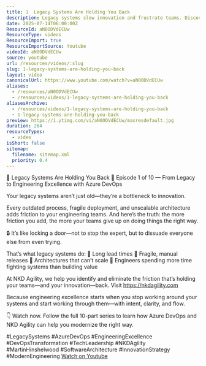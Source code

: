 ```yaml
---
title: 1  Legacy Systems Are Holding You Back
description: Legacy systems slow innovation and frustrate teams. Discover how to break free and achieve engineering excellence with Azure DevOps. Watch now!
date: 2025-07-14T06:00:00Z
ResourceId: aN0ODVdECUw
ResourceType: videos
ResourceImport: true
ResourceImportSource: Youtube
videoId: aN0ODVdECUw
source: youtube
url: /resources/videos/:slug
slug: 1-legacy-systems-are-holding-you-back
layout: video
canonicalUrl: https://www.youtube.com/watch?v=aN0ODVdECUw
aliases:
  - /resources/aN0ODVdECUw
  - /resources/videos/1-legacy-systems-are-holding-you-back
aliasesArchive:
  - /resources/videos/1-legacy-systems-are-holding-you-back
  - 1-legacy-systems-are-holding-you-back
preview: https://i.ytimg.com/vi/aN0ODVdECUw/maxresdefault.jpg
duration: 264
resourceTypes:
  - video
isShort: false
sitemap:
  filename: sitemap.xml
  priority: 0.4
---
```


🛑 Legacy Systems Are Holding You Back
🎥 Episode 1 of 10 — From Legacy to Engineering Excellence with Azure DevOps

Your legacy systems aren’t just old—they’re a bottleneck to innovation.

Every outdated process, fragile deployment, and unscalable architecture adds friction to your engineering teams.
And here’s the truth: the more friction you add, the more your teams give up on doing things the right way.

🔒 It’s like locking a door—not to stop the expert, but to dissuade everyone else from even trying.

That’s what legacy systems do:
🧱 Long lead times
🧱 Fragile, manual releases
🧱 Architectures that can’t scale
🧱 Engineers spending more time fighting systems than building value

At NKD Agility, we help you identify and eliminate the friction that’s holding your teams—and your innovation—back. Visit https://nkdagility.com

Because engineering excellence starts when you stop working around your systems and start working through them—with intent, clarity, and flow.

👇 Watch now. Follow the full 10-part series to learn how Azure DevOps and NKD Agility can help you modernize the right way.

#LegacySystems #AzureDevOps #EngineeringExcellence #DevOpsTransformation #TechLeadership #NKDAgility #MartinHinshelwood #SoftwareArchitecture #InnovationStrategy #ModernEngineering
[Watch on Youtube](https://www.youtube.com/watch?v=aN0ODVdECUw)
